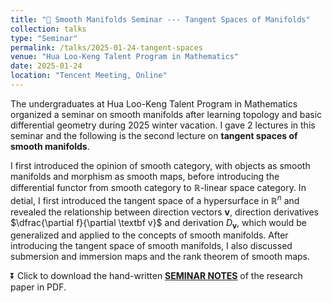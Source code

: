```yaml
---
title: "🌟 Smooth Manifolds Seminar --- Tangent Spaces of Manifolds"
collection: talks
type: "Seminar"
permalink: /talks/2025-01-24-tangent-spaces
venue: "Hua Loo-Keng Talent Program in Mathematics"
date: 2025-01-24
location: "Tencent Meeting, Online"
---
```


The undergraduates at Hua Loo-Keng Talent Program in Mathematics organized a seminar on smooth manifolds after learning topology and basic differential geometry during 2025 winter vacation. I gave 2 lectures in this seminar and the following is the second lecture on **tangent spaces of smooth manifolds**.

I first introduced the opinion of smooth category, with objects as smooth manifolds and morphism as smooth maps, before introducing the differential functor from smooth category to $\mathbb{R}$-linear space category. In detial, I first introduced the tangent space of a hypersurface in $\mathbb{R}^n$ and revealed the relationship between direction vectors $\mathbf{v}$, direction derivatives $\dfrac{\partial f}{\partial \textbf v}$ and derivation $D_{\textbf{v}}$, which would be generalized and applied to the concepts of smooth manifolds. After introducing the tangent space of smooth manifolds, I also discussed submersion and immersion maps and the rank theorem of smooth maps.

⏬ Click to download the hand-written **[SEMINAR NOTES](https://academic.luosw.com.cn/files/snote2.pdf)** of the research paper in PDF.

